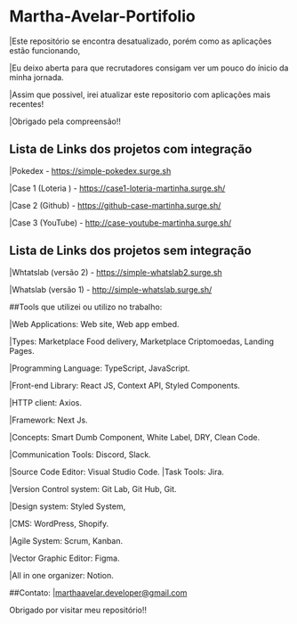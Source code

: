 
# Martha-Avelar-Portifolio

|Este repositório se encontra desatualizado, porém como as aplicações estão funcionando,

|Eu deixo aberta para que recrutadores consigam ver um pouco do ínicio da minha jornada.

|Assim que possivel, irei atualizar este repositorio com aplicações mais recentes!

|Obrigado pela compreensão!!


## Lista de Links dos projetos com integração

|Pokedex - https://simple-pokedex.surge.sh

|Case 1 (Loteria ) - https://case1-loteria-martinha.surge.sh/

|Case 2 (Github) - https://github-case-martinha.surge.sh/

|Case 3 (YouTube) - http://case-youtube-martinha.surge.sh/



## Lista de Links dos projetos sem integração

|Whtatslab (versão 2) - https://simple-whatslab2.surge.sh

|Whatslab (versão 1) - http://simple-whatslab.surge.sh/ 


##Tools que utilizei ou utilizo no trabalho:

|Web Applications: Web site, Web app embed.

|Types: Marketplace Food delivery, Marketplace Criptomoedas, Landing Pages.

|Programming Language: TypeScript, JavaScript.

|Front-end Library: React JS, Context API, Styled Components.

|HTTP client: Axios.

|Framework: Next Js.

|Concepts: Smart Dumb Component, White Label, DRY, Clean Code.

|Communication Tools: Discord, Slack.

|Source Code Editor: Visual Studio Code.
|Task Tools: Jira.

|Version Control system: Git Lab, Git Hub, Git.

|Design system: Styled System,

|CMS: WordPress, Shopify.

|Agile System: Scrum, Kanban.

|Vector Graphic Editor: Figma.

|All in one organizer: Notion.

##Contato:
|marthaavelar.developer@gmail.com

Obrigado por visitar meu repositório!!
